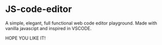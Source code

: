 # JS-code-editor
A simple, elegant, full functional web code editor playground.
Made with vanilla javascipt and inspired in VSCODE.

HOPE YOU LIKE IT!
